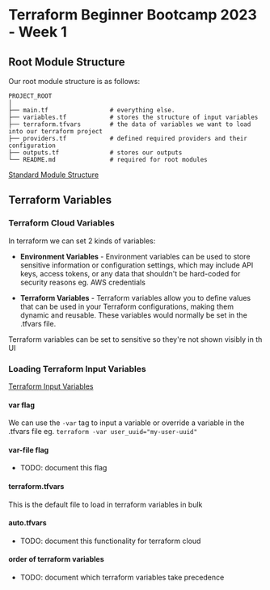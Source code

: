 # Terraform Beginner Bootcamp 2023 - Week 1

## Root Module Structure

Our root module structure is as follows:

```
PROJECT_ROOT
│
├── main.tf                 # everything else.
├── variables.tf            # stores the structure of input variables
├── terraform.tfvars        # the data of variables we want to load into our terraform project
├── providers.tf            # defined required providers and their configuration
├── outputs.tf              # stores our outputs
└── README.md               # required for root modules
```

[Standard Module Structure](https://developer.hashicorp.com/terraform/language/modules/develop/structure)

## Terraform Variables

### Terraform Cloud Variables

In terraform we can set 2 kinds of variables:

- **Environment Variables** - Environment variables can be used to store sensitive information or configuration settings, which may include API keys, access tokens, or any data that shouldn't be hard-coded for security reasons eg. AWS credentials

- **Terraform Variables** - Terraform variables allow you to define values that can be used in your Terraform configurations, making them dynamic and reusable. These variables would normally be set in the .tfvars file.

Terraform variables can be set to sensitive so they're not shown visibly in th UI

### Loading Terraform Input Variables
[Terraform Input Variables](https://developer.hashicorp.com/terraform/language/values/variables)

#### var flag

We can use the `-var` tag to input a variable or override a variable in the .tfvars file eg. `terraform -var user_uuid="my-user-uuid"`

#### var-file flag

- TODO: document this flag

#### terraform.tfvars

This is the default file to load in terraform variables in bulk

#### auto.tfvars

- TODO: document this functionality for terraform cloud

#### order of terraform variables
- TODO: document which terraform variables take precedence

